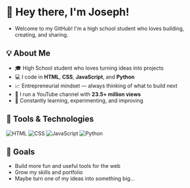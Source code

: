 # 👋 Hey there, I'm Joseph!
- Welcome to my GitHub! I'm a high school student who loves building, creating, and sharing.


## 💡 About Me
- 🎓 High School student who loves turning ideas into projects  
- 💻 I code in **HTML**, **CSS**, **JavaScript**, and **Python**  
- 📈 Entrepreneurial mindset — always thinking of what to build next  
- 🎥 I run a YouTube channel with **23.5+ million views**  
- 🚀 Constantly learning, experimenting, and improving


## 🔧 Tools & Technologies
![HTML](https://img.shields.io/badge/-HTML5-E34F26?style=flat&logo=html5&logoColor=white)
![CSS](https://img.shields.io/badge/-CSS3-1572B6?style=flat&logo=css3)
![JavaScript](https://img.shields.io/badge/-JavaScript-F7DF1E?style=flat&logo=javascript&logoColor=black)
![Python](https://img.shields.io/badge/-Python-3776AB?style=flat&logo=python&logoColor=white)


## 🎯 Goals

- Build more fun and useful tools for the web  
- Grow my skills and portfolio  
- Maybe turn one of my ideas into something big...  
